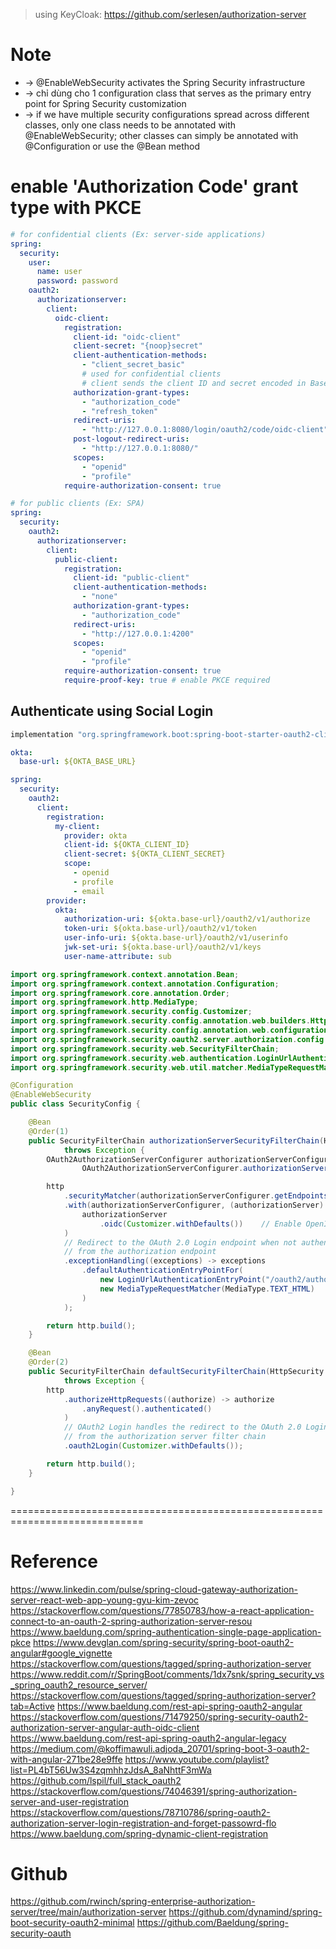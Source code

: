 > using KeyCloak: https://github.com/serlesen/authorization-server

# Note
* -> @EnableWebSecurity activates the Spring Security infrastructure
* -> chỉ dùng cho 1 configuration class that serves as the primary entry point for Spring Security customization
* -> if we have multiple security configurations spread across different classes, only one class needs to be annotated with @EnableWebSecurity; other classes can simply be annotated with @Configuration or use the @Bean method 

# enable 'Authorization Code' grant type with PKCE

```yml - application.yml
# for confidential clients (Ex: server-side applications)
spring:
  security:
    user:
      name: user
      password: password
    oauth2:
      authorizationserver:
        client:
          oidc-client:
            registration:
              client-id: "oidc-client"
              client-secret: "{noop}secret"
              client-authentication-methods:
                - "client_secret_basic"
                # used for confidential clients  
                # client sends the client ID and secret encoded in Base64 in the Authorization header to Authorization Server
              authorization-grant-types:
                - "authorization_code"
                - "refresh_token"
              redirect-uris:
                - "http://127.0.0.1:8080/login/oauth2/code/oidc-client"
              post-logout-redirect-uris:
                - "http://127.0.0.1:8080/"
              scopes:
                - "openid"
                - "profile"
            require-authorization-consent: true

# for public clients (Ex: SPA)
spring:
  security:
    oauth2:
      authorizationserver:
        client:
          public-client:
            registration:
              client-id: "public-client"
              client-authentication-methods:
                - "none"
              authorization-grant-types:
                - "authorization_code"
              redirect-uris:
                - "http://127.0.0.1:4200"
              scopes:
                - "openid"
                - "profile"
            require-authorization-consent: true
            require-proof-key: true # enable PKCE required
```

## Authenticate using Social Login

```bash - build.gradle
implementation "org.springframework.boot:spring-boot-starter-oauth2-client"
```

```yml - application.yml
okta:
  base-url: ${OKTA_BASE_URL}

spring:
  security:
    oauth2:
      client:
        registration:
          my-client:
            provider: okta
            client-id: ${OKTA_CLIENT_ID}
            client-secret: ${OKTA_CLIENT_SECRET}
            scope:
              - openid
              - profile
              - email
        provider:
          okta:
            authorization-uri: ${okta.base-url}/oauth2/v1/authorize
            token-uri: ${okta.base-url}/oauth2/v1/token
            user-info-uri: ${okta.base-url}/oauth2/v1/userinfo
            jwk-set-uri: ${okta.base-url}/oauth2/v1/keys
            user-name-attribute: sub
```

```java - Configure OAuth 2.0 Login
import org.springframework.context.annotation.Bean;
import org.springframework.context.annotation.Configuration;
import org.springframework.core.annotation.Order;
import org.springframework.http.MediaType;
import org.springframework.security.config.Customizer;
import org.springframework.security.config.annotation.web.builders.HttpSecurity;
import org.springframework.security.config.annotation.web.configuration.EnableWebSecurity;
import org.springframework.security.oauth2.server.authorization.config.annotation.web.configurers.OAuth2AuthorizationServerConfigurer;
import org.springframework.security.web.SecurityFilterChain;
import org.springframework.security.web.authentication.LoginUrlAuthenticationEntryPoint;
import org.springframework.security.web.util.matcher.MediaTypeRequestMatcher;

@Configuration
@EnableWebSecurity
public class SecurityConfig {

	@Bean
	@Order(1)
	public SecurityFilterChain authorizationServerSecurityFilterChain(HttpSecurity http)
			throws Exception {
		OAuth2AuthorizationServerConfigurer authorizationServerConfigurer =
				OAuth2AuthorizationServerConfigurer.authorizationServer();

		http
			.securityMatcher(authorizationServerConfigurer.getEndpointsMatcher())
			.with(authorizationServerConfigurer, (authorizationServer) ->
				authorizationServer
					.oidc(Customizer.withDefaults())	// Enable OpenID Connect 1.0
			)
			// Redirect to the OAuth 2.0 Login endpoint when not authenticated
			// from the authorization endpoint
			.exceptionHandling((exceptions) -> exceptions
				.defaultAuthenticationEntryPointFor(
					new LoginUrlAuthenticationEntryPoint("/oauth2/authorization/my-client"),
					new MediaTypeRequestMatcher(MediaType.TEXT_HTML)
				)
			);

		return http.build();
	}

	@Bean
	@Order(2)
	public SecurityFilterChain defaultSecurityFilterChain(HttpSecurity http)
			throws Exception {
		http
			.authorizeHttpRequests((authorize) -> authorize
				.anyRequest().authenticated()
			)
			// OAuth2 Login handles the redirect to the OAuth 2.0 Login endpoint
			// from the authorization server filter chain
			.oauth2Login(Customizer.withDefaults());

		return http.build();
	}

}
```

=============================================================================
# Reference
https://www.linkedin.com/pulse/spring-cloud-gateway-authorization-server-react-web-app-young-gyu-kim-zevoc
https://stackoverflow.com/questions/77850783/how-a-react-application-connect-to-an-oauth-2-spring-authorization-server-resou
https://www.baeldung.com/spring-authentication-single-page-application-pkce
https://www.devglan.com/spring-security/spring-boot-oauth2-angular#google_vignette
https://stackoverflow.com/questions/tagged/spring-authorization-server
https://www.reddit.com/r/SpringBoot/comments/1dx7snk/spring_security_vs_spring_oauth2_resource_server/
https://stackoverflow.com/questions/tagged/spring-authorization-server?tab=Active
https://www.baeldung.com/rest-api-spring-oauth2-angular
https://stackoverflow.com/questions/71479250/spring-security-oauth2-authorization-server-angular-auth-oidc-client
https://www.baeldung.com/rest-api-spring-oauth2-angular-legacy
https://medium.com/@koffimawuli.adjoda_20701/spring-boot-3-oauth2-with-angular-271be28e9ffe
https://www.youtube.com/playlist?list=PL4bT56Uw3S4zqmhhzJdsA_8aNhttF3mWa
https://github.com/lspil/full_stack_oauth2
https://stackoverflow.com/questions/74046391/spring-authorization-server-and-user-registration
https://stackoverflow.com/questions/78710786/spring-oauth2-authorization-server-login-registration-and-forget-passowrd-flo
https://www.baeldung.com/spring-dynamic-client-registration

# Github
https://github.com/rwinch/spring-enterprise-authorization-server/tree/main/authorization-server
https://github.com/dynamind/spring-boot-security-oauth2-minimal
https://github.com/Baeldung/spring-security-oauth